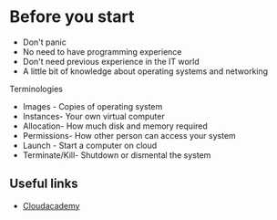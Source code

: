 Before you start
============
* Don't panic
* No need to have programming experience
* Don't need previous experience in the IT world
* A little bit of knowledge about operating systems and networking
 
Terminologies
* Images - Copies of operating system
* Instances- Your own virtual computer
* Allocation- How much disk and memory required
* Permissions- How other person can access your system
* Launch - Start a computer on cloud
* Terminate/Kill- Shutdown or dismental the system


Useful links
------------
* [Cloudacademy](http://cloudacademy.com/blog/prerequisites-to-learn-cloud-computing-introduction/)
